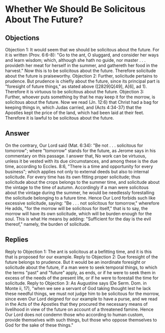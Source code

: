 # Whether We Should Be Solicitous About The Future?
## Objections
Objection 1: It would seem that we should be solicitous about the future. For it is written (Prov. 6:6-8): "Go to the ant, O sluggard, and consider her ways and learn wisdom; which, although she hath no guide, nor master . . . provideth her meat for herself in the summer, and gathereth her food in the harvest." Now this is to be solicitous about the future. Therefore solicitude about the future is praiseworthy.
Objection 2: Further, solicitude pertains to prudence. But prudence is chiefly about the future, since its principal part is "foresight of future things," as stated above ([2829]Q[49], A[6], ad 1). Therefore it is virtuous to be solicitous about the future.
Objection 3: Further, whoever puts something by that he may keep it for the morrow, is solicitous about the future. Now we read (Jn. 12:6) that Christ had a bag for keeping things in, which Judas carried, and (Acts 4:34-37) that the Apostles kept the price of the land, which had been laid at their feet. Therefore it is lawful to be solicitous about the future.
## Answer
On the contrary, Our Lord said (Mat. 6:34): "Be not . . . solicitous for tomorrow"; where "tomorrow" stands for the future, as Jerome says in his commentary on this passage.
I answer that, No work can be virtuous, unless it be vested with its due circumstances, and among these is the due time, according to Eccles. 8:6, "There is a time and opportunity for every business"; which applies not only to external deeds but also to internal solicitude. For every time has its own fitting proper solicitude; thus solicitude about the crops belongs to the summer time, and solicitude about the vintage to the time of autumn. Accordingly if a man were solicitous about the vintage during the summer, he would be needlessly forestalling the solicitude belonging to a future time. Hence Our Lord forbids such like excessive solicitude, saying: "Be . . . not solicitous for tomorrow," wherefore He adds, "for the morrow will be solicitous for itself," that is to say, the morrow will have its own solicitude, which will be burden enough for the soul. This is what He means by adding: "Sufficient for the day is the evil thereof," namely, the burden of solicitude.
## Replies
Reply to Objection 1: The ant is solicitous at a befitting time, and it is this that is proposed for our example.
Reply to Objection 2: Due foresight of the future belongs to prudence. But it would be an inordinate foresight or solicitude about the future, if a man were to seek temporal things, to which the terms "past" and "future" apply, as ends, or if he were to seek them in excess of the needs of the present life, or if he were to forestall the time for solicitude.
Reply to Objection 3: As Augustine says (De Serm. Dom. in Monte ii, 17), "when we see a servant of God taking thought lest he lack these needful things, we must not judge him to be solicitous for the morrow, since even Our Lord deigned for our example to have a purse, and we read in the Acts of the Apostles that they procured the necessary means of livelihood in view of the future on account of a threatened famine. Hence Our Lord does not condemn those who according to human custom, provide themselves with such things, but those who oppose themselves to God for the sake of these things."